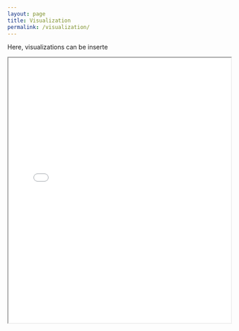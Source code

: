 ```yaml
---
layout: page
title: Visualization
permalink: /visualization/
---
```


Here, visualizations can be inserte

<iframe src="/assets/datavis_output/Heatmap_with_time.html" width="100%" height="600px"></iframe>